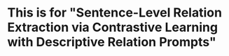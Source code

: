 # This is for "Sentence-Level Relation Extraction via Contrastive Learning with Descriptive Relation Prompts"
